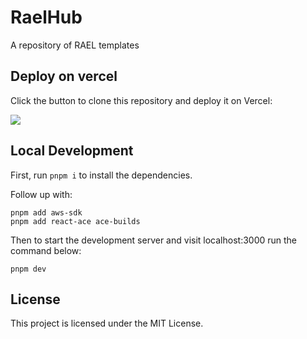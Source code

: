 # RaelHub

A repository of RAEL templates


## Deploy on vercel

Click the button to clone this repository and deploy it on Vercel:

[![](https://vercel.com/button)](https://vercel.com/new/clone?s=https%3A%2F%2Fgithub.com%2Fneubirdai%2Fraelhub)

## Local Development

First, run `pnpm i` to install the dependencies.

Follow up with:
```
pnpm add aws-sdk
pnpm add react-ace ace-builds
```

Then to start the development server and visit localhost:3000 run the command below:

```
pnpm dev
``` 

## License

This project is licensed under the MIT License.
